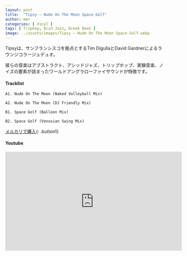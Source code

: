 ```yaml
---
layout: post
title:  "Tipsy – Nude On The Moon Space Golf"
author: mmr
categories: [ Vinyl ]
tags: [ Triphop, Acid Jazz, Break Beat ]
image: ../assets/images/Tipsy – Nude On The Moon Space Golf.webp
---
```


Tipsyは、サンフランシスコを拠点とするTim DigullaとDavid Gardnerによるラウンジコラージュデュオ。

彼らの音楽はアブストラクト、アシッドジャズ、トリップホップ、実験音楽、ノイズの要素が詰まったワールドアングラローファイサウンドが特徴です。


#### Tracklist
```md
A1. Nude On The Moon (Naked Volleyball Mix)

A2. Nude On The Moon (DJ Friendly Mix)

B1. Space Golf (Balloon Mix)

B2. Space Golf (Venusian Swing Mix)
```

[メルカリで購入](https://jp.mercari.com/item/m39453173414?afid=6142608987){: .button1}

#### Youtube
<iframe width="560" height="315" src="https://www.youtube.com/embed/PzGx4oDDhAY?si=7ghPeZCVRG_1at2Z" title="YouTube video player" frameborder="0" allow="accelerometer; autoplay; clipboard-write; encrypted-media; gyroscope; picture-in-picture; web-share" referrerpolicy="strict-origin-when-cross-origin" allowfullscreen></iframe>